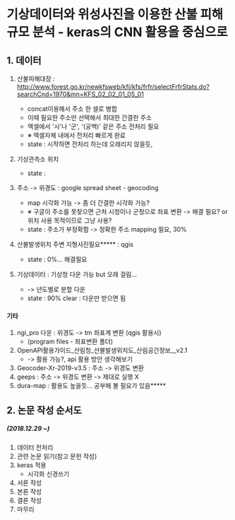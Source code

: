 # 기상데이터와 위성사진을 이용한 산불 피해규모 분석 - keras의 CNN 활용을 중심으로


## 1. 데이터 
1. 산불피해대장 : http://www.forest.go.kr/newkfsweb/kfi/kfs/frfr/selectFrfrStats.do?searchCnd=1970&mn=KFS_02_02_01_05_01
	- concat이용해서 주소 한 셀로 병합
	- 이때 필요한 주소만 선택해서 최대한 간결한 주소 
	- 엑셀에서 '시'나 '군', '(공백)' 같은 주소 전처리 필요
	- ※ 엑셀자체 내에서 전처리 빠르게 완료 
	- state : 시작하면 전처리 하는데 오래리지 않을듯, 

2. 기상관측소 위치
	- state : 

3. 주소 -> 위경도 : google spread sheet - geocoding
	- map 시각화 가능 -> 좀 더 간결한 시각화 가능?
	- ※ 구글이 주소를 못찾으면 근처 시청이나 군청으로 좌표 변환 -> 해결 필요? or 위치 사용 목적이므로 그냥 사용?
	- state : 주소가 부정확함 -> 정확한 주소 mapping 필요, 30%

4. 산불발생위치 주변 지형사진필요***** : qgis
	- state : 0%... 해결필요

5. 기상데이터 : 기상청 다운 가능 but 오래 걸림...
	- -> 년도별로 분할 다운
	- state : 90% clear : 다운만 받으면 됨


#### 기타

1. ngi_pro 다운 : 위경도 -> tm 좌표계 변환 (qgis 활용시)
	- (program files - 좌표변환 폴더)
2. OpenAPI활용가이드_산림청_산불발생위치도_산림공간정보__v2.1
	- -> 활용 가능?, api 활용 방안 생각해보기
3. Geocoder-Xr-2019-v3.5 : 주소 -> 위경도 변환
4. geeps : 주소 -> 위경도 변환 -> 제대로 실행 X
5. dura-map : 활용도 높을듯... 공부해 볼 필요가 있음***** 

## 2. 논문 작성 순서도
##### (2018.12.29 ~)

1. 데이터 전처리
2. 관련 논문 읽기(참고 문헌 작성)
3. keras 적용
	- 시각화 신경쓰기
3. 서론 작성
4. 본론 작성
5. 결론 작성
6. 마무리
